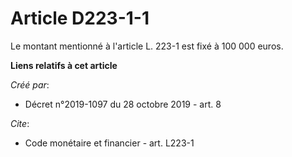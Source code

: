 # Article D223-1-1

Le montant mentionné à l'article L. 223-1 est fixé à 100 000 euros.

**Liens relatifs à cet article**

_Créé par_:

  - Décret n°2019-1097 du 28 octobre 2019 - art. 8

_Cite_:

  - Code monétaire et financier - art. L223-1
